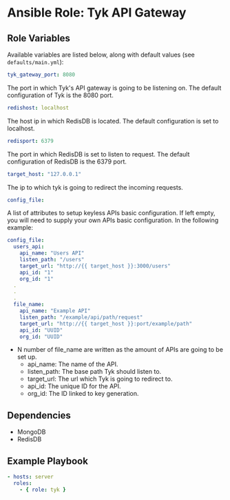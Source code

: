 # Ansible Role: Tyk API Gateway

## Role Variables

Available variables are listed below, along with default values (see `defaults/main.yml`):

```yaml
tyk_gateway_port: 8080
```

The port in which Tyk's API gateway is going to be listening on. The default configuration of Tyk is the 8080 port.

```yaml
redishost: localhost
```

The host ip in which RedisDB is located. The default configuration is set to localhost.

```yaml
redisport: 6379
```

The port in which RedisDB is set to listen to request. The default configuration of RedisDB is the 6379 port.

```yaml
target_host: "127.0.0.1"
```
The ip to which tyk is going to redirect the incoming requests.



```yaml
config_file:
```

A list of  attributes to setup keyless APIs basic configuration. If left empty, you will need to supply your own APIs basic configuration.  In the following example:

```yaml
config_file:
  users_api:
    api_name: "Users API"
    listen_path: "/users"
    target_url: "http://{{ target_host }}:3000/users"
    api_id: "1"
    org_id: "1"
  .
  .
  .
  file_name:
    api_name: "Example API"
    listen_path: "/example/api/path/request"
    target_url: "http://{{ target_host }}:port/example/path"
    api_id: "UUID"
    org_id: "UUID"
```

- N number of file_name are written as the amount of APIs are going to be set up.
  - api_name:  The name of the API.
  - listen_path: The base path Tyk should listen to.
  - target_url: The url which Tyk is going to redirect to.
  - api_id: The unique ID for the API.
  - org_id: The ID linked to key generation.

## Dependencies

- MongoDB
- RedisDB

## Example Playbook

```yaml
- hosts: server
  roles:
    - { role: tyk }
```
